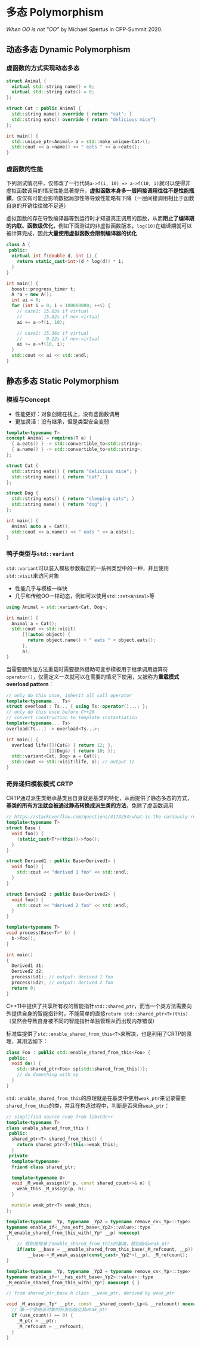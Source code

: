 # 多态 Polymorphism

*When OO is not "OO"* by Michael Spertus in CPP-Summit 2020.

## 动态多态 Dynamic Polymorphism

### 虚函数的方式实现动态多态

```cpp
struct Animal {
  virtual std::string name() = 0;
  virtual std::string eats() = 0;
};

struct Cat : public Animal {
  std::string name() override { return "cat"; }
  std::string eats() override { return "delicious mice"}
};

int main() {
  std::unique_ptr<Animal> a = std::make_unique<Cat>();
  std::cout << a->name() << " eats " << a->eats();
}
```

### 虚函数的性能

下列测试情况中，仅修改了一行代码`a->f(i, 10) => a->f(10, i)`就可以使得非虚拟函数调用的情况性能显著提升，**虚拟函数本身多一层间接调用往往不是性能瓶颈**，仅仅有可能会影响数据局部性等导致性能略有下降（一层间接调用相比于函数自身的开销往往微不足道）

虚拟函数的存在导致编译器等到运行时才知道真正调用的函数，从而**阻止了编译期的内联、函数级优化**，例如下面测试的非虚拟函数版本，`log(10)`在编译期就可以被计算完成，因此**大量使用虚拟函数会限制编译器的优化**

```cpp
class A {
 public:
  virtual int f(double d, int i) {
    return static_cast<int>(d * log(d)) * i;
  }
}

int main() {
  boost::progress_timer t;
  A *a = new A();
  int ai = 0;
  for (int i = 0; i < 100000000; ++i) {
    // case1: 15.83s if virtual
    //        15.82s if non-virtual
    ai += a->f(i, 10);

    // case2: 15.36s if virtual
    //         0.22s if non-virtual
    ai += a->f(10, i);
  }
  std::cout << ai << std::endl;
}
```

## 静态多态 Static Polymorphism

### 模板与Concept

- 性能更好：对象创建在栈上，没有虚函数调用
- 更加灵活：没有继承，但是类型安全变弱

```cpp
template<typename T>
concept Animal = requires(T a) {
  { a.eats() } -> std::convertible_to<std::string>;
  { a.name() } -> std::convertible_to<std::string>;
};

struct Cat {
  std::string eats() { return "delicious mice"; }
  std::string name() { return "cat"; }
};

struct Dog {
  std::string eats() { return "sleeping cats"; }
  std::string name() { return "dog"; }
};

int main() {
  Animal auto a = Cat();
  std::cout << a.name() << " eats " << a.eats();
}
```

### 鸭子类型与`std::variant`

`std::variant`可以装入模板参数指定的一系列类型中的一种，并且使用`std::visit`来访问对象

- 性能几乎与模板一样快
- 几乎和传统OO一样动态，例如可以使用`std::set<Animal>`等

```cpp
using Animal = std::variant<Cat, Dog>;

int main() {
  Animal a = Cat();
  std::cout << std::visit(
      [](auto& object) {
        return object.name() + " eats " + object.eats();
      },
      a);
}
```

当需要额外加方法重载时需要额外借助可变参模板用于继承调用运算符`operator()`，仅需定义一次就可以在需要的情况下使用，又被称为**重载模式overload pattern**：

```cpp
// only do this once, inherit all call operator
template<typename... Ts>
struct overload : Ts... { using Ts::operator()...; };
// only do this once before C++20
// convert construction to template instantiation
template<typename... Ts>
overload(Ts...) -> overload<Ts...>;

int main() {
  overload life([](Cat&) { return 12; },
                [](Dog&) { return 10; });
  std::variant<Cat, Dog> a = Cat();
  std::cout << std::visit(life, a); // output 12
}
```

### 奇异递归模板模式 CRTP

CRTP通过派生类继承基类且自身就是基类的特化，从而提供了静态多态的方式，**基类的所有方法就会被通过静态转换成派生类的方法**，免除了虚函数调用

```cpp
// https://stackoverflow.com/questions/4173254/what-is-the-curiously-recurring-template-pattern-crtp
template<typename T>
struct Base {
  void foo() {
    (static_cast<T*>(this))->foo();
  }
}

struct Derived1 : public Base<Derived1> {
  void foo() {
    std::cout << "derived 1 foo" << std::endl;
  }
}

struct Dervied2 : public Base<Derived2> {
  void foo() {
    std::cout << "derived 2 foo" << std::endl;
  }
}

template<typename T>
void process(Base<T>* b) {
  b->foo();
}

int main()
{
  Derived1 d1;
  Derived2 d2;
  process(&d1); // output: derived 1 foo
  process(&d2); // output: derived 2 foo
  return 0;
}
```

C++11中提供了共享所有权的智能指针`std::shared_ptr`，而当一个类方法需要向外提供自身的智能指针时，不能简单的直接`return std::shared_ptr<T>(this)`（显然会导致自身被不同的智能指针单独管理从而出现内存错误）

标准库提供了`std::enable_shared_from_this<T>`来解决，也是利用了CRTP的原理，其用法如下：

```cpp
class Foo : public std::enable_shared_from_this<Foo> {
 public:
  void do() {
    std::shared_ptr<Foo> sp{std::shared_from_this()};
    // do domething with sp
  }
}
```

`std::enable_shared_from_this`的原理就是在基类中使用`weak_ptr`来记录需要`shared_from_this`的类，并且在构造过程中，判断是否来自`weak_ptr`：

```cpp
// simplified source code from libstdc++
template<typename T>
class enable_shared_from_this {
 public:
  shared_ptr<T> shared_from_this() {
    return shared_ptr<T>(this->weak_this);
  }
 private:
  template<typename>
  friend class shared_ptr;

  template<typename U>
  void _M_weak_assign(U* p, const shared_count<>& n) {
    weak_this._M_assign(p, n);
  }

  mutable weak_ptr<T> weak_this;
};

template<typename _Yp, typename _Yp2 = typename remove_cv<_Yp>::type>
typename enable_if<__has_esft_base<_Yp2>::value>::type
_M_enable_shared_from_this_with(_Yp* __p) noexcept
{
    // 假如是继承了enable_shared_from_this的基类，就初始化weak_ptr
    if(auto __base = __enable_shared_from_this_base(_M_refcount, __p))
        __base->_M_weak_assign(const_cast<_Yp2*>(__p), _M_refcount);
}

template<typename _Yp, typename _Yp2 = typename remove_cv<_Yp>::type>
typename enable_if<!__has_esft_base<_Yp2>::value>::type
_M_enable_shared_from_this_with(_Yp*) noexcept { }

// from shared_ptr_base.h class __weak_ptr, derived by weak_ptr

void _M_assign(_Tp* __ptr, const __shared_count<_Lp>& __refcount) noexcept {
  // 第一个使用该对象的负责初始化其weak_ptr
  if (use_count() == 0) {
    _M_ptr = __ptr;
    _M_refcount = __refcount;
  }
}
```
